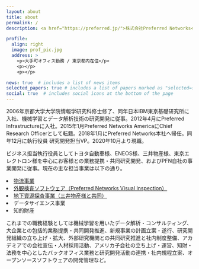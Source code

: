 ```yaml
---
layout: about
title: about
permalink: /
description: <a href="https://preferred.jp/">株式会社Preferred Networks</a> 執行役員 インダストリーソリューション担当VP

profile:
  align: right
  image: prof_pic.jpg
  address: >
    <p>大手町オフィス勤務 / 東京都内在住</p>
    <p></p>
    <p></p>

news: true  # includes a list of news items
selected_papers: true # includes a list of papers marked as "selected={true}"
social: true  # includes social icons at the bottom of the page
---
```


2006年京都大学大学院情報学研究科修士修了、同年日本IBM東京基礎研究所に入社、機械学習とデータ解析技術の研究開発に従事。2012年4月にPreferred Infrastructureに入社。2015年1月Preferred Networks AmericaにChief Research Officerとして転籍。2018年1月にPreferred Networks本社へ帰任。同年12月に執行役員 研究開発担当VP。2020年10月より現職。

ビジネス担当執行役員としてトヨタ自動車様、ENEOS様、三井物産様、東京エレクトロン様を中心にお客様との業務提携・共同研究開発、およびPFN自社の事業開発に従事。現在の主な担当事業は以下の通り。

<li><a href="https://preferred.jp/ja/projects/logistics/">物流事業</a></li>
<li><a href="https://pvi.preferred-networks.jp/">外観検査ソフトウェア（Preferred Networks Visual Inspection）</a></li>
<li><a href="https://preferred.jp/ja/news/pr20200903/">地下資源探査事業（三井物産様と共同）</a></li>
<li>データサイエンス事業</li>
<li>知的財産</li>

<p></p>

これまでの職務経験としては機械学習を用いたデータ解析・コンサルティング、大企業との包括的業務提携・共同開発推進、新規事業の計画立案・遂行、研究開発組織の立ち上げ・拡大、外部研究機関との共同研究推進と社内制度整備、アカデミアでの会社宣伝・人材採用活動、アメリカ子会社の立ち上げ・運営、知財・法務を中心としたバックオフィス業務と研究開発活動の連携・社内規程立案、オープンソースソフトウェアの開発管理など。